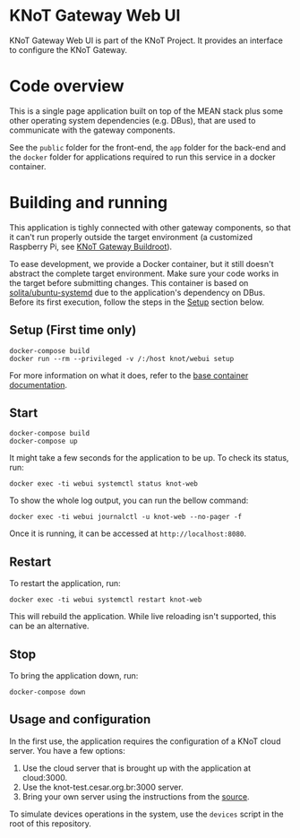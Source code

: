 # KNoT Gateway Web UI

KNoT Gateway Web UI is part of the KNoT Project. It provides an interface to configure the KNoT Gateway.

# Code overview

This is a single page application built on top of the MEAN stack plus some other operating system dependencies (e.g. DBus), that are used to communicate with the gateway components.

See the `public` folder for the front-end, the `app` folder for the back-end and the `docker` folder
for applications required to run this service in a docker container.

# Building and running

This application is tighly connected with other gateway components, so that it can't run properly outside the target environment (a customized Raspberry Pi, see [KNoT Gateway Buildroot](https://github.com/CESARBR/knot-gateway-webui)).

To ease development, we provide a Docker container, but it still doesn't abstract the complete target environment. Make sure your code works in the target before submitting changes. This container is based on [solita/ubuntu-systemd](https://hub.docker.com/r/solita/ubuntu-systemd/) due to the application's dependency on DBus. Before its first execution, follow the steps in the [Setup](#Setup) section below.

## Setup (First time only)

```
docker-compose build
docker run --rm --privileged -v /:/host knot/webui setup
```

For more information on what it does, refer to the [base container documentation](https://hub.docker.com/r/solita/ubuntu-systemd/).

## Start

```
docker-compose build
docker-compose up
```

It might take a few seconds for the application to be up. To check its status, run:

```
docker exec -ti webui systemctl status knot-web
```

To show the whole log output, you can run the bellow command:
```
docker exec -ti webui journalctl -u knot-web --no-pager -f
```

Once it is running, it can be accessed at `http://localhost:8080`.

## Restart

To restart the application, run:

```
docker exec -ti webui systemctl restart knot-web
```

This will rebuild the application. While live reloading isn't supported, this can be an alternative.

## Stop

To bring the application down, run:

```
docker-compose down
```

## Usage and configuration

In the first use, the application requires the configuration of a KNoT cloud server. You have a few
options:

1. Use the cloud server that is brought up with the application at cloud:3000.
2. Use the knot-test.cesar.org.br:3000 server.
3. Bring your own server using the instructions from the [source](http://github.com/CESARBR/knot-cloud-source).

To simulate devices operations in the system, use the `devices` script in the root of this repository.